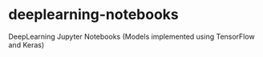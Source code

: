 # deeplearning-notebooks
DeepLearning Jupyter Notebooks (Models implemented using TensorFlow and Keras)
